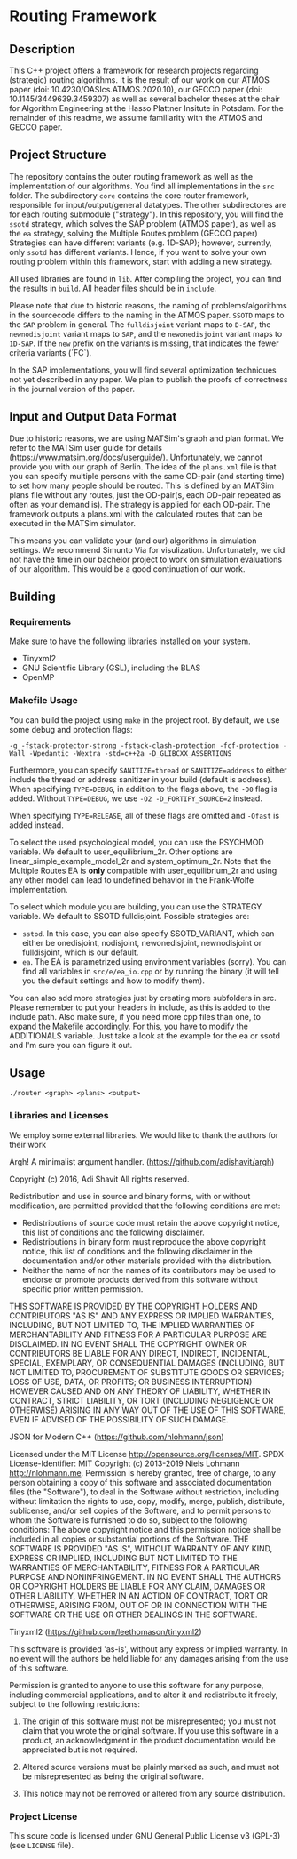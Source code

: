 # Routing Framework
## Description
This C++ project offers a framework for research projects regarding (strategic)
routing algorithms. It is the result of our work on our ATMOS paper (doi:
10.4230/OASIcs.ATMOS.2020.10), our GECCO paper (doi: 10.1145/3449639.3459307)
as well as several bachelor theses at the chair for Algorithm Engineering at
the Hasso Plattner Insitute in Potsdam. For the remainder of this readme,
we assume familiarity with the ATMOS and GECCO paper.

## Project Structure

The repository contains the outer routing framework as well as the
implementation of our algorithms. You find all
implementations in the `src` folder. The subdirectory `core` contains the core
router framework, responsible for input/output/general datatypes. The other
subdirectores are for each routing submodule ("strategy"). In this repository,
you will find the `ssotd` strategy, which solves the SAP problem (ATMOS paper),
as well as the `ea` strategy, solving the Multiple Routes problem (GECCO paper)
Strategies can have different variants (e.g. 1D-SAP); however, currently, only `ssotd` has different variants.
Hence, if you want to solve your own routing problem within this framework,
start with adding a new strategy.

All used libraries are found in `lib`. After compiling the project, you can find
the results in `build`. All header files should be in `include`.

Please note that due to historic reasons, the naming of problems/algorithms in
the sourcecode differs to the naming in the ATMOS paper. `SSOTD` maps to the `SAP`
problem in general. The `fulldisjoint` variant maps to `D-SAP`, the
`newnodisjoint` variant maps to `SAP`, and the `newonedisjoint` variant maps to
`1D-SAP`. If the `new` prefix on the variants is missing, that indicates the
fewer criteria variants (´FC`).

In the SAP implementations, you will find several optimization techniques not
yet described in any paper. We plan to publish the proofs of correctness in the
journal version of the paper.

## Input and Output Data Format
Due to historic reasons, we are using MATSim's graph and plan format. We refer
to the MATSim user guide for details (https://www.matsim.org/docs/userguide/).
Unfortunately, we cannot provide you with our graph of Berlin. The idea of the
`plans.xml` file is that you can specify multiple persons with the same OD-pair
(and starting time) to set how many people should be routed. This is defined by
an  MATSim plans file without any routes, just the OD-pair(s, each OD-pair
repeated as often as your demand is). The strategy is applied for each OD-pair.
The framework outputs a plans.xml with the calculated routes that can be
executed in the MATSim simulator.

This means you can validate your (and our) algorithms in simulation settings. We
recommend Simunto Via for visulization. Unfortunately, we did not have the time
in our bachelor project to work on simulation evaluations of our algorithm. This
would be a good continuation of our work.

## Building
### Requirements
Make sure to have the following libraries installed on your system.

- Tinyxml2
- GNU Scientific Library (GSL), including the BLAS
- OpenMP

### Makefile Usage
You can build the project using `make` in the project root. By default, we use some debug and protection flags:

```
-g -fstack-protector-strong -fstack-clash-protection -fcf-protection -Wall -Wpedantic -Wextra -std=c++2a -D_GLIBCXX_ASSERTIONS
```

Furthermore, you can specify `SANITIZE=thread` or `SANITIZE=address` to either include the thread or address sanitizer in your build (default is address). When specifying `TYPE=DEBUG`, in addition to the flags above, the `-O0` flag is added. Without `TYPE=DEBUG`, we use `-O2 -D_FORTIFY_SOURCE=2` instead.

When specifying `TYPE=RELEASE`, all of these flags are omitted and `-Ofast` is added instead.

To select the used psychological model, you can use the PSYCHMOD variable. We default to user_equilibrium_2r. Other options are linear_simple_example_model_2r and system_optimum_2r. Note that the Multiple Routes EA is **only** compatible with user_equilibrium_2r and using any other model can lead to undefined behavior in the Frank-Wolfe implementation.

To select which module you are building, you can use the STRATEGY variable. We default to SSOTD fulldisjoint. Possible strategies are:
- `sstod`. In this case, you can also specify SSOTD_VARIANT, which can either be
  onedisjoint, nodisjoint, newonedisjoint, newnodisjoint or fulldisjoint, which is our default.
- `ea`. The EA is parametrized using environment variables (sorry). You can find all variables in `src/e/ea_io.cpp` or by running the binary (it will tell you the default settings and how to modify them).

You can also add more strategies just by creating more subfolders in src. Please
remember to put your headers in include, as this is added to the include path.
Also make sure, if you need more cpp files than one, to expand the Makefile
accordingly. For this, you have to modify the ADDITIONALS variable. Just take a
look at the example for the ea or ssotd and I'm sure you can figure it out.

## Usage
```
./router <graph> <plans> <output>
```

### Libraries and Licenses
We employ some external libraries. We would like to thank the authors for their
work

Argh! A minimalist argument handler. (https://github.com/adishavit/argh)

Copyright (c) 2016, Adi Shavit
All rights reserved.

Redistribution and use in source and binary forms, with or without
modification, are permitted provided that the following conditions are met:

 * Redistributions of source code must retain the above copyright notice,
   this list of conditions and the following disclaimer.
 * Redistributions in binary form must reproduce the above copyright
   notice, this list of conditions and the following disclaimer in the
   documentation and/or other materials provided with the distribution.
 * Neither the name of  nor the names of its contributors may be used to
   endorse or promote products derived from this software without specific
   prior written permission.

THIS SOFTWARE IS PROVIDED BY THE COPYRIGHT HOLDERS AND CONTRIBUTORS "AS IS"
AND ANY EXPRESS OR IMPLIED WARRANTIES, INCLUDING, BUT NOT LIMITED TO, THE
IMPLIED WARRANTIES OF MERCHANTABILITY AND FITNESS FOR A PARTICULAR PURPOSE
ARE DISCLAIMED. IN NO EVENT SHALL THE COPYRIGHT OWNER OR CONTRIBUTORS BE
LIABLE FOR ANY DIRECT, INDIRECT, INCIDENTAL, SPECIAL, EXEMPLARY, OR
CONSEQUENTIAL DAMAGES (INCLUDING, BUT NOT LIMITED TO, PROCUREMENT OF
SUBSTITUTE GOODS OR SERVICES; LOSS OF USE, DATA, OR PROFITS; OR BUSINESS
INTERRUPTION) HOWEVER CAUSED AND ON ANY THEORY OF LIABILITY, WHETHER IN
CONTRACT, STRICT LIABILITY, OR TORT (INCLUDING NEGLIGENCE OR OTHERWISE)
ARISING IN ANY WAY OUT OF THE USE OF THIS SOFTWARE, EVEN IF ADVISED OF THE
POSSIBILITY OF SUCH DAMAGE.


JSON for Modern C++ (https://github.com/nlohmann/json)

Licensed under the MIT License <http://opensource.org/licenses/MIT>.
SPDX-License-Identifier: MIT
Copyright (c) 2013-2019 Niels Lohmann <http://nlohmann.me>.
Permission is hereby  granted, free of charge, to any  person obtaining a copy
of this software and associated  documentation files (the "Software"), to deal
in the Software  without restriction, including without  limitation the rights
to  use, copy,  modify, merge,  publish, distribute,  sublicense, and/or  sell
copies  of  the Software,  and  to  permit persons  to  whom  the Software  is
furnished to do so, subject to the following conditions:
The above copyright notice and this permission notice shall be included in all
copies or substantial portions of the Software.
THE SOFTWARE  IS PROVIDED "AS  IS", WITHOUT WARRANTY  OF ANY KIND,  EXPRESS OR
IMPLIED,  INCLUDING BUT  NOT  LIMITED TO  THE  WARRANTIES OF  MERCHANTABILITY,
FITNESS FOR  A PARTICULAR PURPOSE AND  NONINFRINGEMENT. IN NO EVENT  SHALL THE
AUTHORS  OR COPYRIGHT  HOLDERS  BE  LIABLE FOR  ANY  CLAIM,  DAMAGES OR  OTHER
LIABILITY, WHETHER IN AN ACTION OF  CONTRACT, TORT OR OTHERWISE, ARISING FROM,
OUT OF OR IN CONNECTION WITH THE SOFTWARE  OR THE USE OR OTHER DEALINGS IN THE
SOFTWARE.

Tinyxml2 (https://github.com/leethomason/tinyxml2)

This software is provided 'as-is', without any express or implied
warranty. In no event will the authors be held liable for any
damages arising from the use of this software.

Permission is granted to anyone to use this software for any
purpose, including commercial applications, and to alter it and
redistribute it freely, subject to the following restrictions:

1. The origin of this software must not be misrepresented; you must
not claim that you wrote the original software. If you use this
software in a product, an acknowledgment in the product documentation
would be appreciated but is not required.

2. Altered source versions must be plainly marked as such, and
must not be misrepresented as being the original software.

3. This notice may not be removed or altered from any source
distribution.

### Project License

This soure code is licensed under GNU General Public License v3 (GPL-3) (see
`LICENSE` file).
